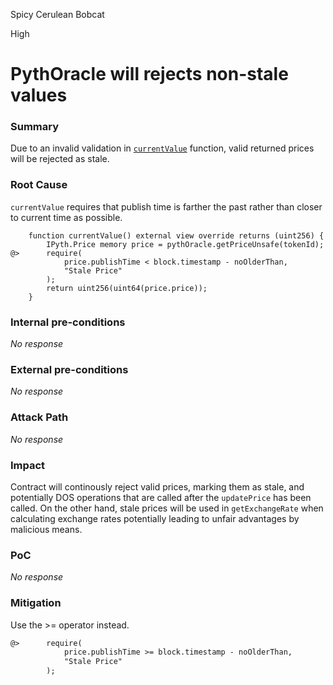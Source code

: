 Spicy Cerulean Bobcat

High

# PythOracle will rejects non-stale values

### Summary

Due to an invalid validation in [`currentValue`](https://github.com/sherlock-audit/2024-11-oku/blob/e844037b3fcd8288efe10a2f1cf43e62bad7b4e1/oku-custom-order-types/contracts/oracle/External/PythOracle.sol#L28-L31) function, valid returned prices will be rejected as stale.

### Root Cause

`currentValue` requires that publish time is farther the past rather than closer to current time as possible.

```solidity
    function currentValue() external view override returns (uint256) {
        IPyth.Price memory price = pythOracle.getPriceUnsafe(tokenId);
@>      require(
            price.publishTime < block.timestamp - noOlderThan,
            "Stale Price"
        );
        return uint256(uint64(price.price));
    }
```

### Internal pre-conditions

_No response_

### External pre-conditions

_No response_

### Attack Path

_No response_

### Impact

Contract will continously reject valid prices, marking them as stale, and potentially DOS operations that are called after the `updatePrice` has been called. On the other hand, stale prices will be used in `getExchangeRate` when calculating exchange rates potentially leading to unfair advantages by malicious means.

### PoC

_No response_

### Mitigation

Use the >= operator instead.
```diff
@>      require(
            price.publishTime >= block.timestamp - noOlderThan,
            "Stale Price"
        );
```